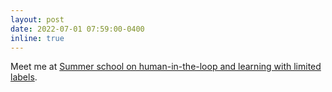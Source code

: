 ```yaml
---
layout: post
date: 2022-07-01 07:59:00-0400
inline: true
---
```


Meet me at [Summer school on human-in-the-loop and learning with limited labels](https://human-in-the-loop.compute.dtu.dk/).
